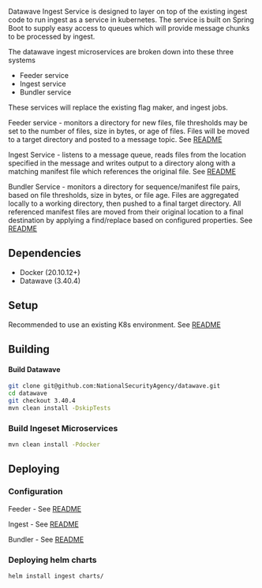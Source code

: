 Datawave Ingest Service is designed to layer on top of the existing ingest code to run ingest as a service in kubernetes. The service is built on Spring Boot to supply easy access to queues which will provide message chunks to be processed by ingest.

The datawave ingest microservices are broken down into these three systems

* Feeder service
* Ingest service
* Bundler service

These services will replace the existing flag maker, and ingest jobs.

Feeder service - monitors a directory for new files, file thresholds may be set to the number of files, size in bytes, or age of files. Files will be moved to a target directory and posted to a message topic. See [README](ingest/README.MD)

Ingest Service - listens to a message queue, reads files from the location specified in the message and writes output to a directory along with a matching manifest file which references the original file. See [README](ingest/README.MD)

Bundler Service - monitors a directory for sequence/manifest file pairs, based on file thresholds, size in bytes, or file age. Files are aggregated locally to a working directory, then pushed to a final target directory. All referenced manifest files are moved from their original location to a final destination by applying a find/replace based on configured properties. See [README](bundler/README.MD)

## Dependencies
* Docker (20.10.12+)
* Datawave (3.40.4)

## Setup
Recommended to use an existing K8s environment. See [README](chart/README.MD)

## Building

#### Build Datawave
```bash
git clone git@github.com:NationalSecurityAgency/datawave.git
cd datawave
git checkout 3.40.4
mvn clean install -DskipTests
```

### Build Ingeset Microservices
```bash
mvn clean install -Pdocker
```

## Deploying
### Configuration
Feeder - See [README](feeder/README.MD)

Ingest - See [README](ingest/README.MD)

Bundler - See [README](bundler/README.MD)

### Deploying helm charts
```bash
helm install ingest charts/
```
